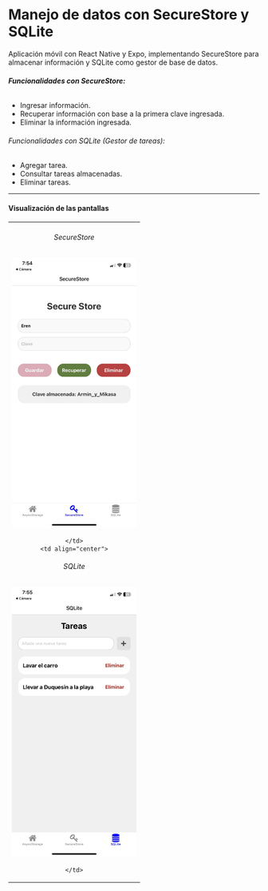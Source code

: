 # Manejo de datos con SecureStore y SQLite

Aplicación móvil con React Native y Expo, implementando SecureStore para almacenar información y SQLite como gestor de base de datos.

###### **Funcionalidades con SecureStore:**

* Ingresar información.
* Recuperar información con base a la primera clave ingresada.
* Eliminar la información ingresada.

###### Funcionalidades con SQLite (Gestor de tareas):

* Agregar tarea.
* Consultar tareas almacenadas.
* Eliminar tareas.

---

#### Visualización de las pantallas
<table>
  <tr>
    <td align="center">

###### SecureStore
<img src="image/README/1741139449282.jpg" alt="Pantalla de SecureStore" width="250" height="541">

    </td>
    <td align="center">

###### SQLite
<img src="image/README/1741139515855.jpg" alt="Pantalla de SQLite" width="250" height="541">

    </td>
  </tr>
</table>
